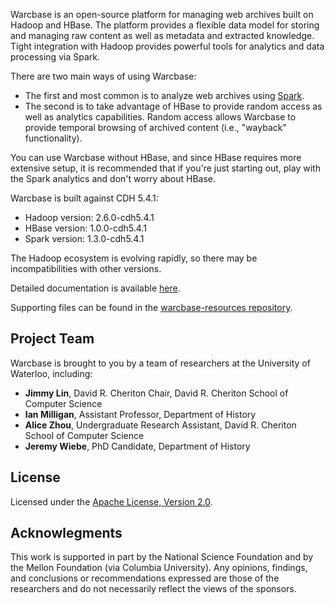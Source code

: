 Warcbase is an open-source platform for managing web archives built on Hadoop and HBase. The platform provides a flexible data model for storing and managing raw content as well as metadata and extracted knowledge. Tight integration with Hadoop provides powerful tools for analytics and data processing via Spark.

There are two main ways of using Warcbase:

+ The first and most common is to analyze web archives using [Spark](http://spark.apache.org/).
+ The second is to take advantage of HBase to provide random access as well as analytics capabilities. Random access allows Warcbase to provide temporal browsing of archived content (i.e., "wayback" functionality).

You can use Warcbase without HBase, and since HBase requires more extensive setup, it is recommended that if you're just starting out, play with the Spark analytics and don't worry about HBase.

Warcbase is built against CDH 5.4.1:

+ Hadoop version: 2.6.0-cdh5.4.1
+ HBase version: 1.0.0-cdh5.4.1
+ Spark version: 1.3.0-cdh5.4.1

The Hadoop ecosystem is evolving rapidly, so there may be incompatibilities with other versions.

Detailed documentation is available [here](http://lintool.github.io/warcbase-docs/).

Supporting files can be found in the [warcbase-resources repository](https://github.com/lintool/warcbase-resources).

## Project Team

Warcbase is brought to you by a team of researchers at the University of Waterloo, including:

- **Jimmy Lin**, David R. Cheriton Chair, David R. Cheriton School of Computer Science
- **Ian Milligan**, Assistant Professor, Department of History
- **Alice Zhou**, Undergraduate Research Assistant, David R. Cheriton School of Computer Science
- **Jeremy Wiebe**, PhD Candidate, Department of History

## License

Licensed under the [Apache License, Version 2.0](http://www.apache.org/licenses/LICENSE-2.0).

## Acknowlegments

This work is supported in part by the National Science Foundation and by the Mellon Foundation (via Columbia University). Any opinions, findings, and conclusions or recommendations expressed are those of the researchers and do not necessarily reflect the views of the sponsors.
